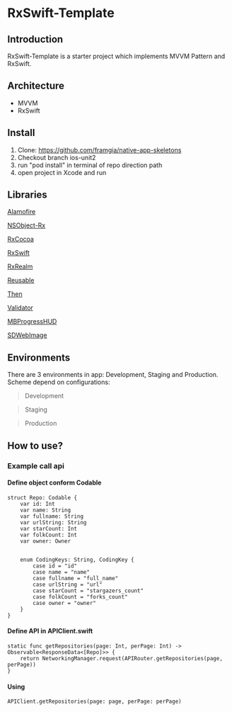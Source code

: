 # RxSwift-Template
## Introduction
RxSwift-Template is a starter project which implements MVVM Pattern and RxSwift.

## Architecture
- MVVM
- RxSwift

## Install
1. Clone: https://github.com/framgia/native-app-skeletons
2. Checkout branch ios-unit2
3. run "pod install" in terminal of repo direction path
4. open project in Xcode and run

## Libraries
[Alamofire](https://github.com/Alamofire/Alamofire)

[NSObject-Rx](https://github.com/RxSwiftCommunity/NSObject-Rx)

[RxCocoa](https://github.com/ReactiveX/RxSwift)

[RxSwift](https://github.com/ReactiveX/RxSwift)

[RxRealm](https://github.com/RxSwiftCommunity/RxRealm)

[Reusable](https://cocoapods.org/pods/Reusable)

[Then](https://cocoapods.org/pods/Then)

[Validator](https://cocoapods.org/pods/Validator)

[MBProgressHUD](https://github.com/jdg/MBProgressHUD)

[SDWebImage](https://github.com/SDWebImage/SDWebImage)

## Environments
There are 3 environments in app: Development, Staging and Production.  Scheme depend on configurations:
> Development

> Staging

> Production

## How to use?
### Example call api
#### Define object conform Codable
```
struct Repo: Codable {
    var id: Int
    var name: String
    var fullname: String
    var urlString: String
    var starCount: Int
    var folkCount: Int
    var owner: Owner
    
    
    enum CodingKeys: String, CodingKey {
        case id = "id"
        case name = "name"
        case fullname = "full_name"
        case urlString = "url"
        case starCount = "stargazers_count"
        case folkCount = "forks_count"
        case owner = "owner"
    }
}
```
#### Define API in APIClient.swift
```
static func getRepositories(page: Int, perPage: Int) -> Observable<ResponseData<[Repo]>> {
    return NetworkingManager.request(APIRouter.getRepositories(page, perPage))
}
```

#### Using
```
APIClient.getRepositories(page: page, perPage: perPage)
```
